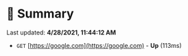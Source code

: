 # 📖 Summary
Last updated: **4/28/2021, 11:44:12 AM**

- `GET` [https://google.com](https://google.com) - **Up** (113ms)
